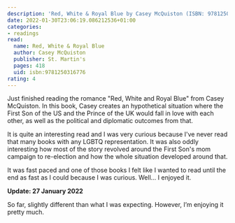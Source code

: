 ```yaml
---
description: 'Red, White & Royal Blue by Casey McQuiston (ISBN: 9781250316776)'
date: 2022-01-30T23:06:19.086212536+01:00
categories:
- readings
read:
  name: Red, White & Royal Blue
  author: Casey McQuiston
  publisher: St. Martin's
  pages: 418
  uid: isbn:9781250316776
rating: 4
---
```


Just finished reading the romance "Red, White and Royal Blue" from Casey McQuiston. In this book, Casey creates an hypothetical situation where the First Son of the US and the Prince of the UK would fall in love with each other, as well as the political and diplomatic outcomes from that.

It is quite an interesting read and I was very curious because I've never read that many books with any LGBTQ representation. It was also oddly interesting how most of the story revolved around the First Son's mom campaign to re-election and how the whole situation developed around that.

It was fast paced and one of those books I felt like I wanted to read until the end as fast as I could because I was curious. Well... I enjoyed it.

**Update: 27 January 2022**

So far, slightly different than what I was expecting. However, I’m enjoying it pretty much.
